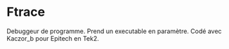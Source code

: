 # Ftrace
Debuggeur de programme. Prend un executable en paramètre. Codé avec Kaczor_b pour Epitech en Tek2.
